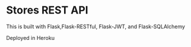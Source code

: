 # Stores REST API

This is built with Flask,Flask-RESTful, Flask-JWT, and Flask-SQLAlchemy

Deployed in Heroku
